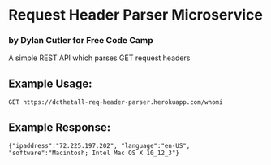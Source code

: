 # Request Header Parser Microservice
### by Dylan Cutler for Free Code Camp
A simple REST API which parses GET request headers

## Example Usage:
`GET https://dcthetall-req-header-parser.herokuapp.com/whomi`

## Example Response:
`{"ipaddress":"72.225.197.202", "language":"en-US", "software":"Macintosh; Intel Mac OS X 10_12_3"}`

